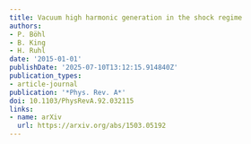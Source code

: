 ```yaml
---
title: Vacuum high harmonic generation in the shock regime
authors:
- P. Böhl
- B. King
- H. Ruhl
date: '2015-01-01'
publishDate: '2025-07-10T13:12:15.914840Z'
publication_types:
- article-journal
publication: '*Phys. Rev. A*'
doi: 10.1103/PhysRevA.92.032115
links:
- name: arXiv
  url: https://arxiv.org/abs/1503.05192
---
```

